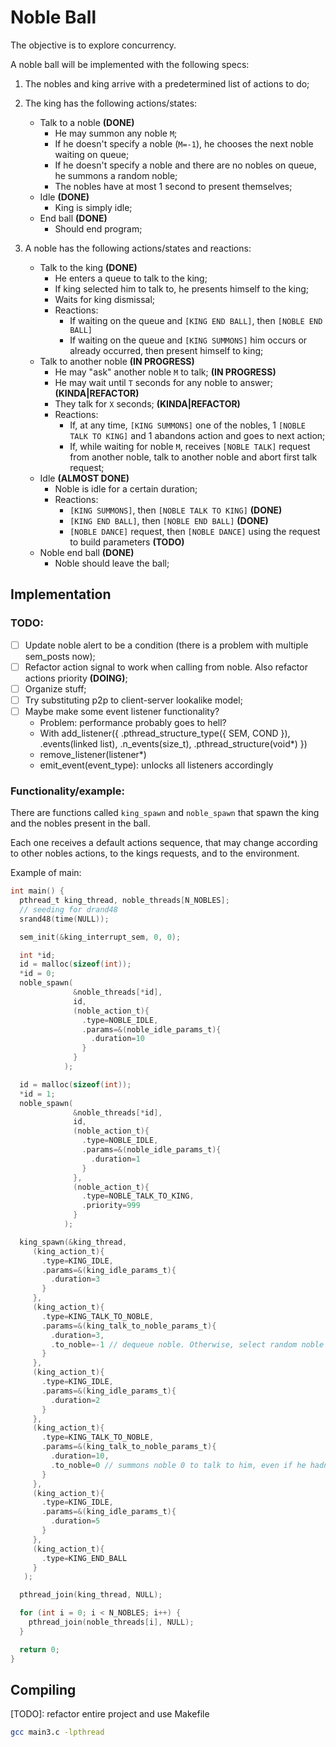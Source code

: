 # Noble Ball

The objective is to explore concurrency.

A noble ball will be implemented with the following specs:

1. The nobles and king arrive with a predetermined list of actions to do;

2. The king has the following actions/states:
    * Talk to a noble **(DONE)**
      - He may summon any noble `M`;
      - If he doesn't specify a noble (`M=-1`), he chooses the next noble waiting on queue;
      - If he doesn't specify a noble and there are no nobles on queue, he summons a random noble;
      - The nobles have at most 1 second to present themselves;
    * Idle **(DONE)**
      - King is simply idle;
    * End ball **(DONE)**
      - Should end program;

3. A noble has the following actions/states and reactions:
    * Talk to the king **(DONE)**
      - He enters a queue to talk to the king;
      - If king selected him to talk to, he presents himself to the king;
      - Waits for king dismissal;
      - Reactions:
        * If waiting on the queue and `[KING END BALL]`, then `[NOBLE END BALL]`
        * If waiting on the queue and `[KING SUMMONS]` him occurs or already occurred, then present himself to king;
    * Talk to another noble **(IN PROGRESS)**
      - He may "ask" another noble `M` to talk; **(IN PROGRESS)**
      - He may wait until `T` seconds for any noble to answer; **(KINDA|REFACTOR)**
      - They talk for `X` seconds; **(KINDA|REFACTOR)**
      - Reactions:
        * If, at any time, `[KING SUMMONS]` one of the nobles, 1 `[NOBLE TALK TO KING]` and 1 abandons action and goes to next action;
        * If, while waiting for noble `M`, receives `[NOBLE TALK]` request from another noble, talk to another noble and abort first talk request;
    * Idle **(ALMOST DONE)**
      - Noble is idle for a certain duration;
      - Reactions:
        * `[KING SUMMONS]`, then `[NOBLE TALK TO KING]` **(DONE)**
        * `[KING END BALL]`, then `[NOBLE END BALL]` **(DONE)**
        * `[NOBLE DANCE]` request, then `[NOBLE DANCE]` using the request to build parameters **(TODO)**
    * Noble end ball **(DONE)**
      - Noble should leave the ball;


## Implementation

### TODO:

- [ ] Update noble alert to be a condition (there is a problem with multiple sem_posts now);
- [ ] Refactor action signal to work when calling from noble. Also refactor actions priority **(DOING)**;
- [ ] Organize stuff;
- [ ] Try substituting p2p to client-server lookalike model;
- [ ] Maybe make some event listener functionality?
  - Problem: performance probably goes to hell?
  - With add_listener({ .pthread_structure_type({ SEM, COND }), .events(linked list), .n_events(size_t), .pthread_structure(void*) })
  - remove_listener(listener*)
  - emit_event(event_type): unlocks all listeners accordingly

### Functionality/example:

There are functions called `king_spawn` and `noble_spawn` that spawn the king and the nobles present in the ball.

Each one receives a default actions sequence, that may change according to other nobles actions, to the kings requests, and to the environment.

Example of main:
```c
int main() {
  pthread_t king_thread, noble_threads[N_NOBLES];
  // seeding for drand48
  srand48(time(NULL));

  sem_init(&king_interrupt_sem, 0, 0);

  int *id;
  id = malloc(sizeof(int));
  *id = 0;
  noble_spawn(
              &noble_threads[*id],
              id,
              (noble_action_t){
                .type=NOBLE_IDLE,
                .params=&(noble_idle_params_t){
                  .duration=10
                }
              }
            );

  id = malloc(sizeof(int));
  *id = 1;
  noble_spawn(
              &noble_threads[*id],
              id,
              (noble_action_t){
                .type=NOBLE_IDLE,
                .params=&(noble_idle_params_t){
                  .duration=1
                }
              },
              (noble_action_t){
                .type=NOBLE_TALK_TO_KING,
                .priority=999
              }
            );

  king_spawn(&king_thread,
     (king_action_t){
       .type=KING_IDLE,
       .params=&(king_idle_params_t){
         .duration=3
       }
     },
     (king_action_t){
       .type=KING_TALK_TO_NOBLE,
       .params=&(king_talk_to_noble_params_t){
         .duration=3,
         .to_noble=-1 // dequeue noble. Otherwise, select random noble to summon
       }
     },
     (king_action_t){
       .type=KING_IDLE,
       .params=&(king_idle_params_t){
         .duration=2
       }
     },
     (king_action_t){
       .type=KING_TALK_TO_NOBLE,
       .params=&(king_talk_to_noble_params_t){
         .duration=10,
         .to_noble=0 // summons noble 0 to talk to him, even if he hadn't entered the queue
       }
     },
     (king_action_t){
       .type=KING_IDLE,
       .params=&(king_idle_params_t){
         .duration=5
       }
     },
     (king_action_t){
       .type=KING_END_BALL
     }
   );

  pthread_join(king_thread, NULL);

  for (int i = 0; i < N_NOBLES; i++) {
    pthread_join(noble_threads[i], NULL);
  }

  return 0;
}
```

## Compiling

[TODO]: refactor entire project and use Makefile

```bash
gcc main3.c -lpthread
```

